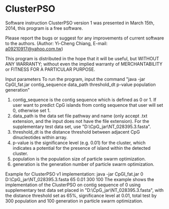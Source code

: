 # ClusterPSO

Software instruction
ClusterPSO version 1 was presented in March 15th, 2014, this program is a free software.

Please report the bugs or suggest for any improvements of current software to the authors. (Author: Yi-Cheng Chiang, E-mail: a09210917@yahoo.com.tw)

This program is distributed in the hope that it will be useful, but WITHOUT ANY WARRANTY; without even the implied warranty of MERCHANTABILITY or FITNESS FOR A PARTICULAR PURPOSE.

Input parameters
To run the program, input the command "java -jar CpGI_fat.jar contig_sequence data_path threshold_dt p-value population generation" 

1.	contig_sequence is the contig sequence which is defined as 0 or 1. If user want to predict CpG islands from contig sequence that user will set 0, otherwise set 1.
2.	data_path is the data set file pathway and name (only accept .txt extension, and the input does not have the file extension).	For the supplementary test data set, use "D:\CpG_jar\NT_028395.3.fasta".
3.	threshold_dt is the distance threshold between adjacent CpG dinucleotides within array.
4.	p-value is the significance level (e.g. 0.01) for the cluster, which indicates a potential for the presence of island within the detected cluster.
5.	population is the population size of particle swarm optimization.
6.	generation is the generation number of particle swarm optimization.

Example for ClusterPSO v1 implementation:
java -jar CpGI_fat.jar 0 D:\CpG_jar\NT_028395.3.fasta 65 0.01 300 100
The example shows the implementation of the ClusterPSO on contig sequence of 0 using supplementary test data set placed in "D:\CpG_jar\NT_028395.3.fasta", with the distance threshold set as 65%, significance level at 0.01, total test by 300 population and 100 generation in particle swarm optimization. 

